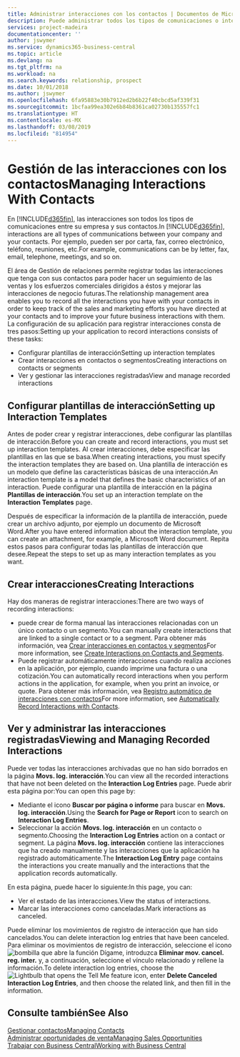 ```yaml
---
title: Administrar interacciones con los contactos | Documentos de Microsoft
description: Puede administrar todos los tipos de comunicaciones o interacciones entre su empresa y sus contactos; por ejemplo, cartas, llamadas de teléfono, reuniones, etc.
services: project-madeira
documentationcenter: ''
author: jswymer
ms.service: dynamics365-business-central
ms.topic: article
ms.devlang: na
ms.tgt_pltfrm: na
ms.workload: na
ms.search.keywords: relationship, prospect
ms.date: 10/01/2018
ms.author: jswymer
ms.openlocfilehash: 6fa95883e30b7912ed2b6b22f40cbcd5af339f31
ms.sourcegitcommit: 1bcfaa99ea302e6b84b8361ca02730b135557fc1
ms.translationtype: HT
ms.contentlocale: es-MX
ms.lasthandoff: 03/08/2019
ms.locfileid: "814954"
---
```

# <a name="managing-interactions-with-contacts"></a><span data-ttu-id="5dfe6-103">Gestión de las interacciones con los contactos</span><span class="sxs-lookup"><span data-stu-id="5dfe6-103">Managing Interactions With Contacts</span></span>
<span data-ttu-id="5dfe6-104">En [!INCLUDE[d365fin](includes/d365fin_md.md)], las interacciones son todos los tipos de comunicaciones entre su empresa y sus contactos.</span><span class="sxs-lookup"><span data-stu-id="5dfe6-104">In [!INCLUDE[d365fin](includes/d365fin_md.md)], interactions are all types of communications between your company and your contacts.</span></span> <span data-ttu-id="5dfe6-105">Por ejemplo, pueden ser por carta, fax, correo electrónico, teléfono, reuniones, etc.</span><span class="sxs-lookup"><span data-stu-id="5dfe6-105">For example, communications can be by letter, fax, email, telephone, meetings, and so on.</span></span>

<span data-ttu-id="5dfe6-106">El área de Gestión de relaciones permite registrar todas las interacciones que tenga con sus contactos para poder hacer un seguimiento de las ventas y los esfuerzos comerciales dirigidos a éstos y mejorar las interacciones de negocio futuras.</span><span class="sxs-lookup"><span data-stu-id="5dfe6-106">The relationship management area enables you to record all the interactions you have with your contacts in order to keep track of the sales and marketing efforts you have directed at your contacts and to improve your future business interactions with them.</span></span> <span data-ttu-id="5dfe6-107">La configuración de su aplicación para registrar interacciones consta de tres pasos:</span><span class="sxs-lookup"><span data-stu-id="5dfe6-107">Setting up your application to record interactions consists of these tasks:</span></span>

* <span data-ttu-id="5dfe6-108">Configurar plantillas de interacción</span><span class="sxs-lookup"><span data-stu-id="5dfe6-108">Setting up interaction templates</span></span>  
* <span data-ttu-id="5dfe6-109">Crear interacciones en contactos o segmentos</span><span class="sxs-lookup"><span data-stu-id="5dfe6-109">Creating interactions on contacts or segments</span></span>  
* <span data-ttu-id="5dfe6-110">Ver y gestionar las interacciones registradas</span><span class="sxs-lookup"><span data-stu-id="5dfe6-110">View and manage recorded interactions</span></span>  

##  <a name="setting-up-interaction-templates"></a><span data-ttu-id="5dfe6-111">Configurar plantillas de interacción</span><span class="sxs-lookup"><span data-stu-id="5dfe6-111">Setting up Interaction Templates</span></span>
<span data-ttu-id="5dfe6-112">Antes de poder crear y registrar interacciones, debe configurar las plantillas de interacción.</span><span class="sxs-lookup"><span data-stu-id="5dfe6-112">Before you can create and record interactions, you must set up interaction templates.</span></span> <span data-ttu-id="5dfe6-113">Al crear interacciones, debe especificar las plantillas en las que se basa.</span><span class="sxs-lookup"><span data-stu-id="5dfe6-113">When creating interactions, you must specify the interaction templates they are based on.</span></span> <span data-ttu-id="5dfe6-114">Una plantilla de interacción es un modelo que define las características básicas de una interacción.</span><span class="sxs-lookup"><span data-stu-id="5dfe6-114">An interaction template is a model that defines the basic characteristics of an interaction.</span></span>
<span data-ttu-id="5dfe6-115">Puede configurar una plantilla de interacción en la página **Plantillas de interacción**.</span><span class="sxs-lookup"><span data-stu-id="5dfe6-115">You set up an interaction template on the **Interaction Templates** page.</span></span>

<span data-ttu-id="5dfe6-116">Después de especificar la información de la plantilla de interacción, puede crear un archivo adjunto, por ejemplo un documento de Microsoft Word.</span><span class="sxs-lookup"><span data-stu-id="5dfe6-116">After you have entered information about the interaction template, you can create an attachment, for example, a Microsoft Word document.</span></span> <span data-ttu-id="5dfe6-117">Repita estos pasos para configurar todas las plantillas de interacción que desee.</span><span class="sxs-lookup"><span data-stu-id="5dfe6-117">Repeat the steps to set up as many interaction templates as you want.</span></span>  

## <a name="creating-interactions"></a><span data-ttu-id="5dfe6-118">Crear interacciones</span><span class="sxs-lookup"><span data-stu-id="5dfe6-118">Creating Interactions</span></span>
<span data-ttu-id="5dfe6-119">Hay dos maneras de registrar interacciones:</span><span class="sxs-lookup"><span data-stu-id="5dfe6-119">There are two ways of recording interactions:</span></span>

* <span data-ttu-id="5dfe6-120">puede crear de forma manual las interacciones relacionadas con un único contacto o un segmento.</span><span class="sxs-lookup"><span data-stu-id="5dfe6-120">You can manually create interactions that are linked to a single contact or to a segment.</span></span> <span data-ttu-id="5dfe6-121">Para obtener más información, vea [Crear interacciones en contactos y segmentos](marketing-how-create-interactions.md)</span><span class="sxs-lookup"><span data-stu-id="5dfe6-121">For more information, see [Create Interactions on Contacts and Segments](marketing-how-create-interactions.md).</span></span>  
* <span data-ttu-id="5dfe6-122">Puede registrar automáticamente interacciones cuando realiza acciones en la aplicación, por ejemplo, cuando imprime una factura o una cotización.</span><span class="sxs-lookup"><span data-stu-id="5dfe6-122">You can automatically record interactions when you perform actions in the application, for example, when you print an invoice, or quote.</span></span> <span data-ttu-id="5dfe6-123">Para obtener más información, vea [Registro automático de interacciones con contactos](marketing-auto-record-interactions.md)</span><span class="sxs-lookup"><span data-stu-id="5dfe6-123">For more information, see [Automatically Record Interactions with Contacts](marketing-auto-record-interactions.md).</span></span>

## <a name="viewing-and-managing-recorded-interactions"></a><span data-ttu-id="5dfe6-124">Ver y administrar las interacciones registradas</span><span class="sxs-lookup"><span data-stu-id="5dfe6-124">Viewing and Managing Recorded Interactions</span></span>
<span data-ttu-id="5dfe6-125">Puede ver todas las interacciones archivadas que no han sido borrados en la página **Movs. log. interacción**.</span><span class="sxs-lookup"><span data-stu-id="5dfe6-125">You can view all the recorded interactions that have not been deleted on the **Interaction Log Entries** page.</span></span> <span data-ttu-id="5dfe6-126">Puede abrir esta página por:</span><span class="sxs-lookup"><span data-stu-id="5dfe6-126">You can open this page by:</span></span>

* <span data-ttu-id="5dfe6-127">Mediante el icono **Buscar por página o informe** para buscar en **Movs. log. interacción**.</span><span class="sxs-lookup"><span data-stu-id="5dfe6-127">Using the **Search for Page or Report** icon to search on **Interaction Log Entries**.</span></span>
* <span data-ttu-id="5dfe6-128">Seleccionar la acción **Movs. log. interacción** en un contacto o segmento.</span><span class="sxs-lookup"><span data-stu-id="5dfe6-128">Choosing the **Interaction Log Entries** action on a contact or segment.</span></span>
  <span data-ttu-id="5dfe6-129">La página **Movs. log. interacción** contiene las interacciones que ha creado manualmente y las interacciones que la aplicación ha registrado automáticamente.</span><span class="sxs-lookup"><span data-stu-id="5dfe6-129">The **Interaction Log Entry** page contains the interactions you create manually and the interactions that the application records automatically.</span></span>

<span data-ttu-id="5dfe6-130">En esta página, puede hacer lo siguiente:</span><span class="sxs-lookup"><span data-stu-id="5dfe6-130">In this page, you can:</span></span>

* <span data-ttu-id="5dfe6-131">Ver el estado de las interacciones.</span><span class="sxs-lookup"><span data-stu-id="5dfe6-131">View the status of interactions.</span></span>
* <span data-ttu-id="5dfe6-132">Marcar las interacciones como canceladas.</span><span class="sxs-lookup"><span data-stu-id="5dfe6-132">Mark interactions as canceled.</span></span>

<span data-ttu-id="5dfe6-133">Puede eliminar los movimientos de registro de interacción que han sido cancelados.</span><span class="sxs-lookup"><span data-stu-id="5dfe6-133">You can delete interaction log entries that have been canceled.</span></span> <span data-ttu-id="5dfe6-134">Para eliminar os movimientos de registro de interacción, seleccione el icono ![bombilla que abre la función Dígame](media/ui-search/search_small.png "Dígame que desea hacer"), introduzca **Eliminar mov. cancel. reg. inter.** y, a continuación, seleccione el vínculo relacionado y rellene la información.</span><span class="sxs-lookup"><span data-stu-id="5dfe6-134">To delete interaction log entries, choose the ![Lightbulb that opens the Tell Me feature](media/ui-search/search_small.png "Tell me what you want to do") icon, enter **Delete Canceled Interaction Log Entries**, and then choose the related link, and then fill in the information.</span></span>

## <a name="see-also"></a><span data-ttu-id="5dfe6-135">Consulte también</span><span class="sxs-lookup"><span data-stu-id="5dfe6-135">See Also</span></span>
[<span data-ttu-id="5dfe6-136">Gestionar contactos</span><span class="sxs-lookup"><span data-stu-id="5dfe6-136">Managing Contacts</span></span>](marketing-contacts.md)  
[<span data-ttu-id="5dfe6-137">Administrar oportunidades de venta</span><span class="sxs-lookup"><span data-stu-id="5dfe6-137">Managing Sales Opportunities</span></span>](marketing-manage-sales-opportunities.md)  
[<span data-ttu-id="5dfe6-138">Trabajar con Business Central</span><span class="sxs-lookup"><span data-stu-id="5dfe6-138">Working with Business Central</span></span>](ui-work-product.md)  
